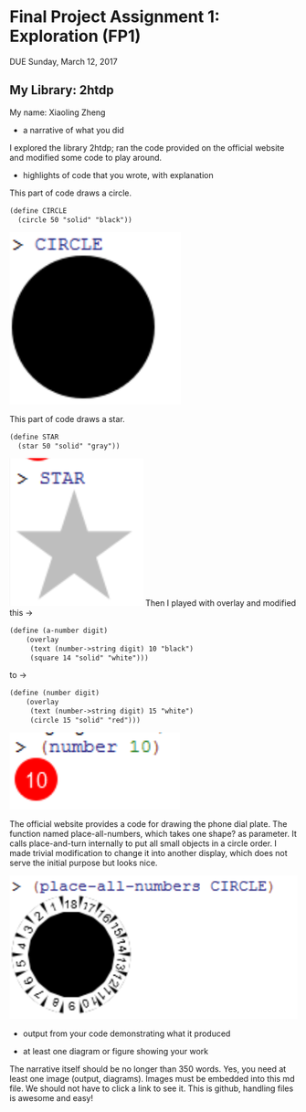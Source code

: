 # Final Project Assignment 1: Exploration (FP1)
DUE Sunday, March 12, 2017

## My Library: 2htdp
My name: Xiaoling Zheng

* a narrative of what you did

I explored the library 2htdp; ran the code provided on the official website and modified some code to play around.

* highlights of code that you wrote, with explanation

This part of code draws a circle.
```
(define CIRCLE
  (circle 50 "solid" "black"))
```
![circle](circle.png)

This part of code draws a star.
```
(define STAR
  (star 50 "solid" "gray"))
```
![star](star.png)
Then I played with overlay and modified this ->
```
(define (a-number digit)
    (overlay
     (text (number->string digit) 10 "black")
     (square 14 "solid" "white")))
```
to ->
```
(define (number digit)
    (overlay
     (text (number->string digit) 15 "white")
     (circle 15 "solid" "red")))
```
![number-10](number-10.png)

The official website provides a code for drawing the phone dial plate.
The function named place-all-numbers, which takes one shape? as parameter.
It calls place-and-turn internally to put all small objects in a circle order.
I made trivial modification to change it into another display, which does not serve the initial purpose but looks nice. 

![place all numbers](place-all-numbers.png)

* output from your code demonstrating what it produced

* at least one diagram or figure showing your work

The narrative itself should be no longer than 350 words. Yes, you need at least one image (output, diagrams). Images must be embedded into this md file. We should not have to click a link to see it. This is github, handling files is awesome and easy!

